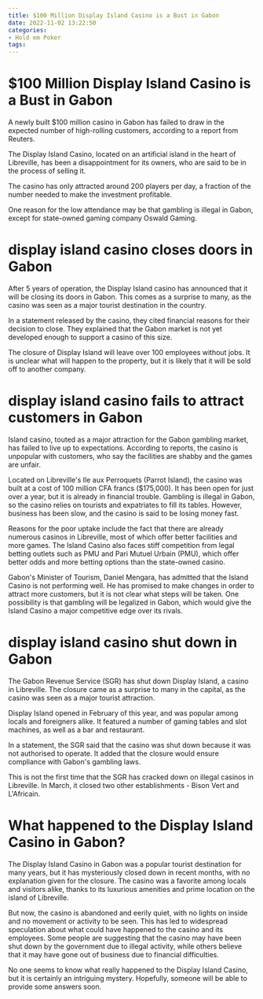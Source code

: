 ```yaml
---
title: $100 Million Display Island Casino is a Bust in Gabon
date: 2022-11-02 13:22:50
categories:
- Hold em Poker
tags:
---
```



#  $100 Million Display Island Casino is a Bust in Gabon

A newly built $100 million casino in Gabon has failed to draw in the expected number of high-rolling customers, according to a report from Reuters.

The Display Island Casino, located on an artificial island in the heart of Libreville, has been a disappointment for its owners, who are said to be in the process of selling it.

The casino has only attracted around 200 players per day, a fraction of the number needed to make the investment profitable.

One reason for the low attendance may be that gambling is illegal in Gabon, except for state-owned gaming company Oswald Gaming.

# display island casino closes doors in Gabon

After 5 years of operation, the Display Island casino has announced that it will be closing its doors in Gabon. This comes as a surprise to many, as the casino was seen as a major tourist destination in the country.

In a statement released by the casino, they cited financial reasons for their decision to close. They explained that the Gabon market is not yet developed enough to support a casino of this size.

The closure of Display Island will leave over 100 employees without jobs. It is unclear what will happen to the property, but it is likely that it will be sold off to another company.

# display island casino fails to attract customers in Gabon

Island casino, touted as a major attraction for the Gabon gambling market, has failed to live up to expectations. According to reports, the casino is unpopular with customers, who say the facilities are shabby and the games are unfair.

Located on Libreville's Ile aux Perroquets (Parrot Island), the casino was built at a cost of 100 million CFA francs ($175,000). It has been open for just over a year, but it is already in financial trouble. Gambling is illegal in Gabon, so the casino relies on tourists and expatriates to fill its tables. However, business has been slow, and the casino is said to be losing money fast.

Reasons for the poor uptake include the fact that there are already numerous casinos in Libreville, most of which offer better facilities and more games. The Island Casino also faces stiff competition from legal betting outlets such as PMU and Pari Mutuel Urbain (PMU), which offer better odds and more betting options than the state-owned casino.

Gabon's Minister of Tourism, Daniel Mengara, has admitted that the Island Casino is not performing well. He has promised to make changes in order to attract more customers, but it is not clear what steps will be taken. One possibility is that gambling will be legalized in Gabon, which would give the Island Casino a major competitive edge over its rivals.

# display island casino shut down in Gabon

The Gabon Revenue Service (SGR) has shut down Display Island, a casino in Libreville. The closure came as a surprise to many in the capital, as the casino was seen as a major tourist attraction.

Display Island opened in February of this year, and was popular among locals and foreigners alike. It featured a number of gaming tables and slot machines, as well as a bar and restaurant.

In a statement, the SGR said that the casino was shut down because it was not authorised to operate. It added that the closure would ensure compliance with Gabon's gambling laws.

This is not the first time that the SGR has cracked down on illegal casinos in Libreville. In March, it closed two other establishments - Bison Vert and L'Africain.

#  What happened to the Display Island Casino in Gabon?

The Display Island Casino in Gabon was a popular tourist destination for many years, but it has mysteriously closed down in recent months, with no explanation given for the closure. The casino was a favorite among locals and visitors alike, thanks to its luxurious amenities and prime location on the island of Libreville.

But now, the casino is abandoned and eerily quiet, with no lights on inside and no movement or activity to be seen. This has led to widespread speculation about what could have happened to the casino and its employees. Some people are suggesting that the casino may have been shut down by the government due to illegal activity, while others believe that it may have gone out of business due to financial difficulties.

No one seems to know what really happened to the Display Island Casino, but it is certainly an intriguing mystery. Hopefully, someone will be able to provide some answers soon.